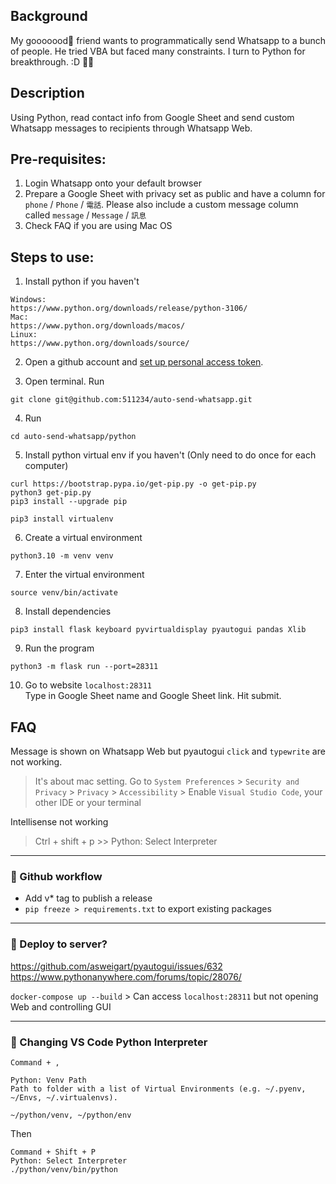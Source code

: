 ## Background

My gooooood🐷 friend wants to programmatically send Whatsapp to a bunch of people. He tried VBA but faced many constraints. I turn to Python for breakthrough. :D 🐷🍄

## Description

Using Python, read contact info from Google Sheet and send custom Whatsapp messages to recipients through Whatsapp Web.

## Pre-requisites:

1. Login Whatsapp onto your default browser
2. Prepare a Google Sheet with privacy set as public and have a column for `phone` / `Phone` / `電話`. Please also include a custom message column called `message` / `Message` / `訊息`
3. Check FAQ if you are using Mac OS

## Steps to use:

1. Install python if you haven't

```
Windows:
https://www.python.org/downloads/release/python-3106/
Mac:
https://www.python.org/downloads/macos/
Linux:
https://www.python.org/downloads/source/
```

2. Open a github account and [set up personal access token](https://docs.github.com/en/authentication/keeping-your-account-and-data-secure/creating-a-personal-access-token).

3. Open terminal. Run
```
git clone git@github.com:511234/auto-send-whatsapp.git
```

4. Run 
```
cd auto-send-whatsapp/python
```

5. Install python virtual env if you haven't (Only need to do once for each computer)

```
curl https://bootstrap.pypa.io/get-pip.py -o get-pip.py
python3 get-pip.py
pip3 install --upgrade pip

pip3 install virtualenv
```

6. Create a virtual environment

```
python3.10 -m venv venv
```

7. Enter the virtual environment

```
source venv/bin/activate
```

8. Install dependencies

```
pip3 install flask keyboard pyvirtualdisplay pyautogui pandas Xlib
```

9. Run the program

```
python3 -m flask run --port=28311
```

10. Go to website `localhost:28311`  
Type in Google Sheet name and Google Sheet link.   Hit submit.

## FAQ

Message is shown on Whatsapp Web but pyautogui `click` and `typewrite` are not working.

> It's about mac setting. Go to `System Preferences` > `Security and Privacy` > `Privacy` > `Accessibility` > Enable `Visual Studio Code`, your other IDE or your terminal

Intellisense not working

> Ctrl + shift + p >> Python: Select Interpreter

---

### 🦔 Github workflow

- Add v\* tag to publish a release
- `pip freeze > requirements.txt` to export existing packages

---

### 🦔 Deploy to server?

https://github.com/asweigart/pyautogui/issues/632  
https://www.pythonanywhere.com/forums/topic/28076/

`docker-compose up --build` > Can access `localhost:28311` but not opening Web and controlling GUI

---

### 🦔 Changing VS Code Python Interpreter

```
Command + ,

Python: Venv Path
Path to folder with a list of Virtual Environments (e.g. ~/.pyenv, ~/Envs, ~/.virtualenvs).

~/python/venv, ~/python/env
```

Then

```
Command + Shift + P
Python: Select Interpreter
./python/venv/bin/python
```
